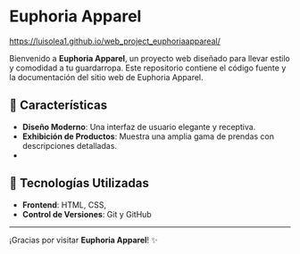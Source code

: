 # Euphoria Apparel

https://luisolea1.github.io/web_project_euphoriaappareal/

Bienvenido a **Euphoria Apparel**, un proyecto web diseñado para llevar estilo y comodidad a tu guardarropa. Este repositorio contiene el código fuente y la documentación del sitio web de Euphoria Apparel.

## 🌟 Características

- **Diseño Moderno**: Una interfaz de usuario elegante y receptiva.
- **Exhibición de Productos**: Muestra una amplia gama de prendas con descripciones detalladas.
- 
## 🚀 Tecnologías Utilizadas

- **Frontend**: HTML, CSS, 
- **Control de Versiones**: Git y GitHub


---
¡Gracias por visitar **Euphoria Apparel**! ✨
